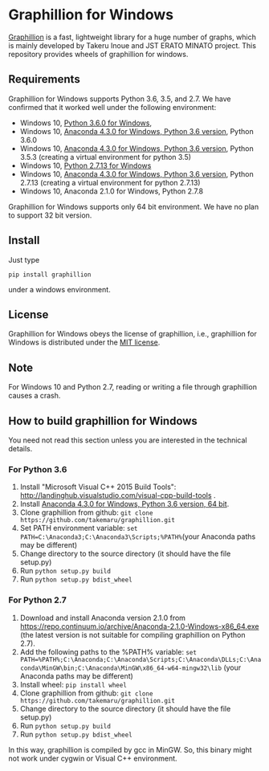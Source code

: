 # Graphillion for Windows

[Graphillion](https://github.com/takemaru/graphillion) is a fast, lightweight library for a huge number of graphs, which is mainly developed by Takeru Inoue and JST ERATO MINATO project. This repository provides wheels of graphillion for windows.

## Requirements

Graphillion for Windows supports Python 3.6, 3.5, and 2.7.
We have confirmed that it worked well under the following environment:

* Windows 10, [Python 3.6.0 for Windows](https://www.python.org/downloads/),
* Windows 10, [Anaconda 4.3.0 for Windows, Python 3.6 version](https://www.continuum.io/downloads), Python 3.6.0
* Windows 10, [Anaconda 4.3.0 for Windows, Python 3.6 version](https://www.continuum.io/downloads), Python 3.5.3 (creating a virtual environment for python 3.5)
* Windows 10, [Python 2.7.13 for Windows](https://www.python.org/downloads/)
* Windows 10, [Anaconda 4.3.0 for Windows, Python 3.6 version](https://www.continuum.io/downloads), Python 2.7.13 (creating a virtual environment for python 2.7.13)
* Windows 10, Anaconda 2.1.0 for Windows, Python 2.7.8

Graphillion for Windows supports only 64 bit environment. We have no plan to support 32 bit version.

## Install

Just type
```
pip install graphillion
```
under a windows environment.

## License

Graphillion for Windows obeys the license of graphillion, i.e., graphillion for Windows is distributed under the [MIT license](http://opensource.org/licenses/MIT).

## Note

For Windows 10 and Python 2.7, reading or writing a file through graphillion causes a crash.

## How to build graphillion for Windows

You need not read this section unless you are interested in the technical details. 

### For Python 3.6

1. Install "Microsoft Visual C++ 2015 Build Tools": http://landinghub.visualstudio.com/visual-cpp-build-tools .
2. Install [Anaconda 4.3.0 for Windows, Python 3.6 version, 64 bit](https://www.continuum.io/downloads).
3. Clone graphillion from github: ```git clone https://github.com/takemaru/graphillion.git```
4. Set PATH environment variable: ```set PATH=C:\Anaconda3;C:\Anaconda3\Scripts;%PATH%```(your Anaconda paths may be different)
5. Change directory to the source directory
   (it should have the file setup.py)
6. Run ```python setup.py build```
7. Run ```python setup.py bdist_wheel```

### For Python 2.7

1. Download and install Anaconda version 2.1.0 from https://repo.continuum.io/archive/Anaconda-2.1.0-Windows-x86_64.exe (the latest version is not suitable for compiling graphillion on Python 2.7).
2. Add the following paths to the %PATH% variable: ```set PATH=%PATH%;C:\Anaconda;C:\Anaconda\Scripts;C:\Anaconda\DLLs;C:\Anaconda\MinGW\bin;C:\Anaconda\MinGW\x86_64-w64-mingw32\lib``` (your Anaconda paths may be different)
3. Install wheel: ```pip install wheel```
4. Clone graphillion from github: ```git clone https://github.com/takemaru/graphillion.git```
5. Change directory to the source directory
   (it should have the file setup.py)
6. Run ```python setup.py build```
7. Run ```python setup.py bdist_wheel```

In this way, graphillion is compiled by gcc in MinGW. So, this binary might not work under cygwin or Visual C++ environment.

